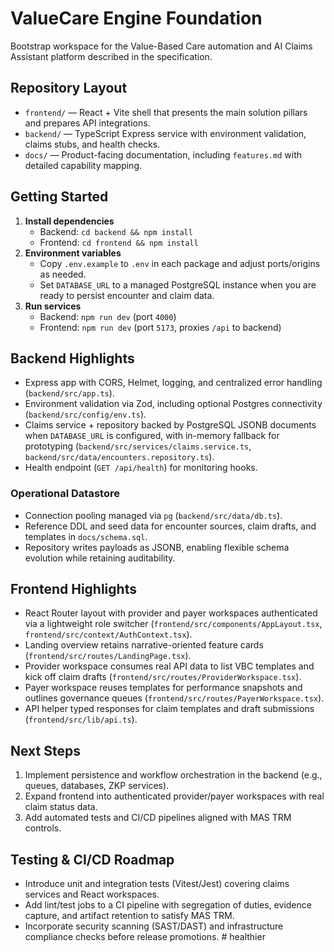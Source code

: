 # ValueCare Engine Foundation

Bootstrap workspace for the Value-Based Care automation and AI Claims Assistant platform described in the specification.

## Repository Layout
- `frontend/` — React + Vite shell that presents the main solution pillars and prepares API integrations.
- `backend/` — TypeScript Express service with environment validation, claims stubs, and health checks.
- `docs/` — Product-facing documentation, including `features.md` with detailed capability mapping.

## Getting Started
1. **Install dependencies**
   - Backend: `cd backend && npm install`
   - Frontend: `cd frontend && npm install`
2. **Environment variables**
   - Copy `.env.example` to `.env` in each package and adjust ports/origins as needed.
   - Set `DATABASE_URL` to a managed PostgreSQL instance when you are ready to persist encounter and claim data.
3. **Run services**
   - Backend: `npm run dev` (port `4000`)
   - Frontend: `npm run dev` (port `5173`, proxies `/api` to backend)

## Backend Highlights
- Express app with CORS, Helmet, logging, and centralized error handling (`backend/src/app.ts`).
- Environment validation via Zod, including optional Postgres connectivity (`backend/src/config/env.ts`).
- Claims service + repository backed by PostgreSQL JSONB documents when `DATABASE_URL` is configured, with in-memory fallback for prototyping (`backend/src/services/claims.service.ts`, `backend/src/data/encounters.repository.ts`).
- Health endpoint (`GET /api/health`) for monitoring hooks.

### Operational Datastore
- Connection pooling managed via `pg` (`backend/src/data/db.ts`).
- Reference DDL and seed data for encounter sources, claim drafts, and templates in `docs/schema.sql`.
- Repository writes payloads as JSONB, enabling flexible schema evolution while retaining auditability.

## Frontend Highlights
- React Router layout with provider and payer workspaces authenticated via a lightweight role switcher (`frontend/src/components/AppLayout.tsx`, `frontend/src/context/AuthContext.tsx`).
- Landing overview retains narrative-oriented feature cards (`frontend/src/routes/LandingPage.tsx`).
- Provider workspace consumes real API data to list VBC templates and kick off claim drafts (`frontend/src/routes/ProviderWorkspace.tsx`).
- Payer workspace reuses templates for performance snapshots and outlines governance queues (`frontend/src/routes/PayerWorkspace.tsx`).
- API helper typed responses for claim templates and draft submissions (`frontend/src/lib/api.ts`).

## Next Steps
1. Implement persistence and workflow orchestration in the backend (e.g., queues, databases, ZKP services).
2. Expand frontend into authenticated provider/payer workspaces with real claim status data.
3. Add automated tests and CI/CD pipelines aligned with MAS TRM controls.

## Testing & CI/CD Roadmap
- Introduce unit and integration tests (Vitest/Jest) covering claims services and React workspaces.
- Add lint/test jobs to a CI pipeline with segregation of duties, evidence capture, and artifact retention to satisfy MAS TRM.
- Incorporate security scanning (SAST/DAST) and infrastructure compliance checks before release promotions.
#   h e a l t h i e r  
 
